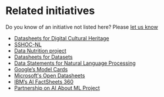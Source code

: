 # Related initiatives
Do you know of an initiative not listed here? Please [let us know](contact.md)

* [Datasheets for Digital Cultural Heritage](https://pro.europeana.eu/project/datasheets-for-digital-cultural-heritage-working-group)
* [SSHOC-NL](https://sshoc.nl)
* [Data Nutrition project](https://datanutrition.org)
* [Datasheets for Datasets](https://arxiv.org/pdf/1803.09010.pdf)
* [Data Statements for Natural Language Processing](https://watermark.silverchair.com/tacl_a_00041.pdf?token=AQECAHi208BE49Ooan9kkhW_Ercy7Dm3ZL_9Cf3qfKAc485ysgAAAygwggMkBgkqhkiG9w0BBwagggMVMIIDEQIBADCCAwoGCSqGSIb3DQEHATAeBglghkgBZQMEAS4wEQQMAfelDL_D6sSxLhMTAgEQgIIC2_Lz3wGyxayGi2KIKiIb4TYKgmBHT8MVu1A7g14Pjwhu7DDIJJtfI34ARRGflbpvUZ8u2NcVJk7iQstBWHePmNN06z3fzX66S0r75HK5ckHsKtsBaHMacexJVQ1hMw1DDKd33WiVYFBRq3XZAb0pVKSSBBprDjVQL80kW4eGUqZDRKYMaaiF60r8OkTp-RqYa3ovDLFbbFuGj-_CcdYoLCNA5NPrQ33jX-AGQKV2dlbopQXmeu1DkRisQD6-lQQSygzVopMFmxqrvEE90InO3nYxtkmgPKnL7RnqsKjA1a5iMDvEsWDWojXOePrWnsA8tRpx010VOXpManJXJsD1TBmKquIpevEX9jtrj8FSItYuIziXUlTa_OldDNdXXUH0iQrLmE13HgA97sN8pgR8q8oopT5Zv9BBhHWZ-adIvPHzUBoBSjZr3jKliRHOEyWqX148g0UIQyrtRPwcu-gz2Od6nasfUUmEa5qTllUR2JpZf7fHh_VubkciOrxCF4Bwk-l5wJ6W0f8NcqWAVO2p7jL4ZrLY4Ghp5Hm9mhh9LqcsHuZeiAlqkcu_JFNsnAXnOx1SLwYSsNRNtApExUaxWZRWL62YItmLLDnZ8OcYVeIXiCPmhYBs8T4U-ZbfV4hrj7sOKRkI5IDyL_Qf4HCpDZ2csW0VA5_thzCDNhOXMjxAeFx5oQXce1_nK6svX2qRZyoNIBTEHpGQ-yhRK1VHaS1s1J7GMWMQbMsZBX2h2IzNxXknAXWORyPbUZHidYqhO5Z48nJiavKNg9L2UIoq9WKrPUWqFsuUm8WxapYNghaYgGqGMnj-ke59U6dy-9Cr4CHRLDE_UwT3Wnsw9CTxeqCW8l-s2LpVmzuSyIvU4VNGEgJuvY_D1rPN8uXhfaI23dMS6ubG1ZBI6WaooVFQ_LVutXzdJ0RQkWYFqd__FdpAnVCiwL66pSE68FvimkDtWrWWaTvx6R6RBXIT) 
* [Google’s Model Cards](https://modelcards.withgoogle.com/about)
* [Microsoft's Open Datasheets](https://github.com/microsoft/opendatasheets-framework)
* [IBM’s AI FactSheets 360]([https://aifs360.mybluemix.net/](https://rai-toolkit.github.io/technology/technical%20tool/IBM-AI-AI-FactSheets-360/))
* [Partnership on AI About ML Project](https://partnershiponai.org/workstream/about-ml/)
